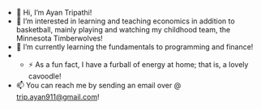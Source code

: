 - 👋 Hi, I’m Ayan Tripathi!
- 👀 I’m interested in learning and teaching economics in addition to basketball, mainly playing and watching my childhood team, the Minnesota Timberwolves!
- 🌱 I’m currently learning the fundamentals to programming and finance!
- - ⚡ As a fun fact, I have a furball of energy at home; that is, a lovely cavoodle!
- 📫 You can reach me by sending an email over @ trip.ayan911@gmail.com!

<!---
ayan2tripathi/ayan2tripathi is a ✨ special ✨ repository because its `README.md` (this file) appears on your GitHub profile.
You can click the Preview link to take a look at your changes.
--->
